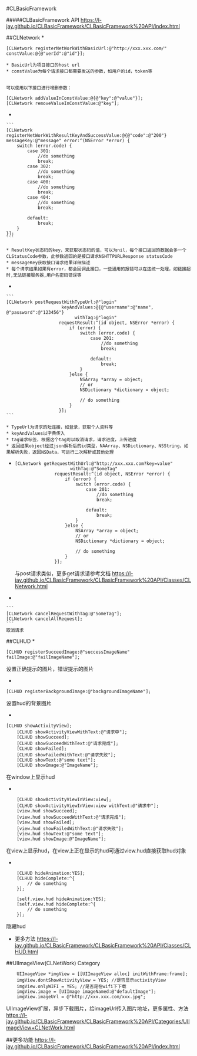 #CLBasicFramework

#####CLBasicFramework API <https://l-jay.github.io/CLBasicFramework/CLBasicFramework%20API/index.html>


##CLNetwork
* 
```
[CLNetwork registerNetWorkWithBasicUrl:@"http://xxx.xxx.com/" constValue:@{@"uerId":@"id"}];
```
	* BasicUrl为项目接口的host url
	* constValue为每个请求接口都需要发送的参数，如用户的id，token等
			
	
	可以使用以下接口进行增删参数：	

  ```
  [CLNetwork addValueInConstValue:@{@"key":@"value"}];
  [CLNetwork removeValueInConstValue:@"key"];
  ```
  
  
* 

	```
	[CLNetwork registerNetWorkWithResultKeyAndSuccessValue:@{@"code":@"200"} 		messageKey:@"message" error:^(NSError *error) {
        switch (error.code) {
            case 301:
                //do something
                break;
            case 302:
                //do something
                break;
            case 400:
                //do something
                break;
            case 404:
                //do something
                break;
                
            default:
                break;
        }
    }];
	```    
	
	* ResultKey状态码的key，来获取状态码的值，可以为nil，每个接口返回的数据会多一个CLStatusCode参数，此参数返回的是接口请求NSHTTPURLResponse statusCode
	* messageKey获取接口请求结果详细描述
	* 每个请求结果如果有error，都会回调此接口，一些通用的报错可以在这统一处理，如链接超时,无法链接服务器,用户名密码错误等
	

* 	

	```
	[CLNetwork postRequestWithTypeUrl:@"login"
                         keyAndValues:@{@"username":@"name", @"password":@"123456"}
                              withTag:@"login"
                        requestResult:^(id object, NSError *error) {
                            if (error) {
                                switch (error.code) {
                                    case 201:
                                        //do something
                                        break;
                                        
                                    default:
                                        break;
                                }
                            }else {
                                NSArray *array = object;
                                // or
                                NSDictionary *dictionary = object;
                                
                                // do something
                            }
                        }];
	```
	
	* TypeUrl为请求的短连接，如登录，获取个人资料等
	* keyAndValues以字典传入
	* tag请求标签，根据这个tag可以取消请求，请求进度，上传进度
	* 返回结果object经过json解析后的id类型，NAArray、NSDictionary、NSString，如果解析失败，返回NSData，可进行二次解析或其他处理
	

* 
	```
	[CLNetwork getRequestWithUrl:@"http://xxx.xxx.com?key=value"
                         withTag:@"SomeTag"
                   requestResult:^(id object, NSError *error) {
                       if (error) {
                           switch (error.code) {
                               case 201:
                                   //do something
                                   break;
                                   
                               default:
                                   break;
                           }
                       }else {
                           NSArray *array = object;
                           // or
                           NSDictionary *dictionary = object;
                           
                           // do something
                       }
                   }];
	```
	与post请求类似，更多get请求请参考文档 <https://l-jay.github.io/CLBasicFramework/CLBasicFramework%20API/Classes/CLNetwork.html>                   
	
* 

	```
	[CLNetwork cancelRequestWithTag:@"SomeTag"];
    [CLNetwork cancelAllRequest];
	```
	取消请求
	
	
	
##CLHUD
* 
```
[CLHUD registerSucceedImage:@"successImageName" failImage:@"failImageName"];
```
 设置正确提示的图片，错误提示的图片

* 
```
[CLHUD registerBackgroundImage:@"backgroundImageName"];
```
设置hud的背景图片

* 
```
[CLHUD showActivityView];
    [CLHUD showActivityViewWithText:@"请求中"];
    [CLHUD showSucceed];
    [CLHUD showSucceedWithText:@"请求完成"];
    [CLHUD showFailed];
    [CLHUD showFailedWithText:@"请求失败"];
    [CLHUD showText:@"some text"];
    [CLHUD showImage:@"ImageName"];
```
在window上显示hud

* 
```
	[CLHUD showActivityViewInView:view];
    [CLHUD showActivityViewInView:view withText:@"请求中"];
    [view.hud showSucceed];
    [view.hud showSucceedWithText:@"请求完成"];
    [view.hud showFailed];
    [view.hud showFailedWithText:@"请求失败"];
    [view.hud showText:@"some text"];
    [view.hud showImage:@"ImageName"];
```
在view上显示hud，在view上正在显示的hud可通过view.hud直接获取hud对象

* 
```
	[CLHUD hideAnimation:YES];
    [CLHUD hideComplete:^{
        // do something
    }];
    
    [self.view.hud hideAnimation:YES];
    [self.view.hud hideComplete:^{
        // do something
    }];
```
隐藏hud
* 更多方法 <https://l-jay.github.io/CLBasicFramework/CLBasicFramework%20API/Classes/CLHUD.html>

##UIImageView(CLNetWork) Category

```
	UIImageView *imgView = [[UIImageView alloc] initWithFrame:frame];
    imgView.dontShowActivityView = YES; //是否显示activityView
    imgView.onlyWIFI = YES; //是否是在wifi下下载
    imgView.image = [UIImage imageNamed:@"defaultImage"];
    imgView.imageUrl = @"http://xxx.xxx.com/xxx.jpg";
```
UIImageView扩展，异步下载图片，给imageUrl传入图片地址，更多属性、方法 <https://l-jay.github.io/CLBasicFramework/CLBasicFramework%20API/Categories/UIImageView+CLNetWork.html>

##更多功能
<https://l-jay.github.io/CLBasicFramework/CLBasicFramework%20API/index.html>
